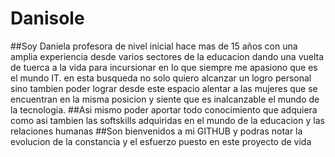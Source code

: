 # Danisole
##Soy Daniela profesora de nivel inicial hace mas de 15 años con una amplia experiencia desde varios sectores de la educacion dando una vuelta de tuerca a la vida para incursionar en lo que siempre me apasiono que es el mundo IT.
en esta busqueda no solo quiero alcanzar un logro personal sino tambien poder lograr desde este espacio alentar a las mujeres que se encuentran en la misma posicion y siente que es inalcanzable el mundo de la tecnologia.
##Asi mismo poder aportar todo conocimiento que adquiera como asi tambien las softskills adquiridas en el mundo de la educacion y las relaciones humanas
##Son bienvenidos a mi GITHUB y podras notar la evolucion de la constancia y el esfuerzo puesto en este proyecto de vida
